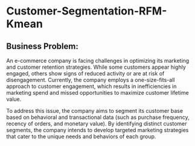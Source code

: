 # Customer-Segmentation-RFM-Kmean
## Business Problem:

An e-commerce company is facing challenges in optimizing its marketing and customer retention strategies. While some customers appear highly engaged, others show signs of reduced activity or are at risk of disengagement. Currently, the company employs a one-size-fits-all approach to customer engagement, which results in inefficiencies in marketing spend and missed opportunities to maximize customer lifetime value.

To address this issue, the company aims to segment its customer base based on behavioral and transactional data (such as purchase frequency, recency of orders, and monetary value). By identifying distinct customer segments, the company intends to develop targeted marketing strategies that cater to the unique needs and behaviors of each group.
